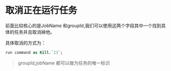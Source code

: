# 取消正在运行任务

前面比较核心的是JobName 和groupId,我们可以使用这两个字段其中一个找到具体的任务并且取消掉他。

具体取消的方式为：

```sql
run command as Kill.`23`; 
```

> groupId,jobName 都可以做为任务的唯一标识


